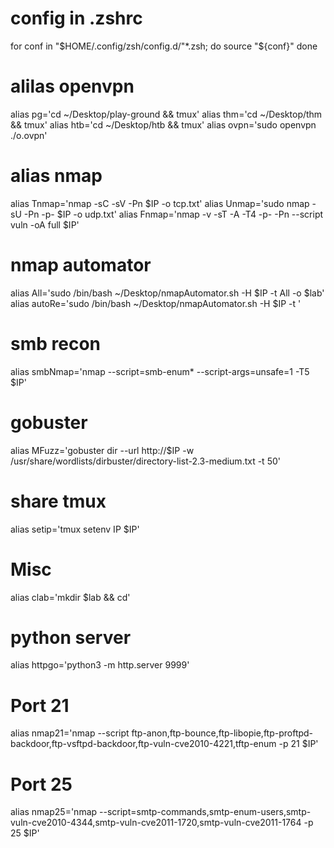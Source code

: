 # config in .zshrc

for conf in "$HOME/.config/zsh/config.d/"*.zsh; do
  source "${conf}"
done

#  alilas openvpn
alias pg='cd ~/Desktop/play-ground && tmux'
alias thm='cd ~/Desktop/thm && tmux'
alias htb='cd ~/Desktop/htb && tmux'
alias ovpn='sudo openvpn ./o.ovpn'

# alias nmap
alias Tnmap='nmap -sC -sV -Pn $IP -o tcp.txt'
alias Unmap='sudo nmap -sU -Pn -p- $IP  -o udp.txt'
alias Fnmap='nmap -v -sT -A -T4 -p- -Pn --script vuln -oA full  $IP'

# nmap automator
alias All='sudo /bin/bash ~/Desktop/nmapAutomator.sh -H $IP -t All -o $lab'
alias autoRe='sudo /bin/bash ~/Desktop/nmapAutomator.sh -H $IP -t '

# smb recon
alias smbNmap='nmap --script=smb-enum* --script-args=unsafe=1 -T5 $IP'
 
# gobuster
alias MFuzz='gobuster dir --url http://$IP -w /usr/share/wordlists/dirbuster/directory-list-2.3-medium.txt -t 50'

# share tmux
alias setip='tmux setenv IP $IP'

# Misc
alias clab='mkdir $lab && cd'

# python server 
alias httpgo='python3 -m http.server 9999'

# Port 21
alias nmap21='nmap --script ftp-anon,ftp-bounce,ftp-libopie,ftp-proftpd-backdoor,ftp-vsftpd-backdoor,ftp-vuln-cve2010-4221,tftp-enum -p 21 $IP'

# Port 25

alias nmap25='nmap --script=smtp-commands,smtp-enum-users,smtp-vuln-cve2010-4344,smtp-vuln-cve2011-1720,smtp-vuln-cve2011-1764 -p 25 $IP'


